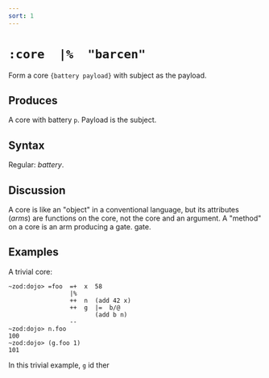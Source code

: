 ```yaml
---
sort: 1
---
```


# `:core  |%  "barcen"`

Form a core `{battery payload}` with subject as the payload.

## Produces

A core with battery `p`.  Payload is the subject.

## Syntax

Regular: *battery*.

## Discussion

A core is like an "object" in a conventional language, but its
attributes (*arms*) are functions on the core, not the core and
an argument.  A "method" on a core is an arm producing a gate.
gate.

## Examples

A trivial core:

```
~zod:dojo> =foo  =+  x  58
                 |%
                 ++  n  (add 42 x)
                 ++  g  |=  b/@
                        (add b n)
                 --
~zod:dojo> n.foo
100
~zod:dojo> (g.foo 1)
101
```

In this trivial example, `g` id ther
